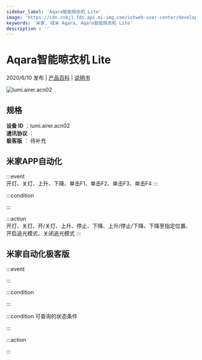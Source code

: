 ```yaml
---
sidebar_label: 'Aqara智能晾衣机 Lite'
image: 'https://cdn.cnbj1.fds.api.mi-img.com/iotweb-user-center/developer_1678871067606e6gu8VP9.png?GalaxyAccessKeyId=AKVGLQWBOVIRQ3XLEW&Expires=9223372036854775807&Signature=RI+h0cKJcG8p9rTJTNoOpnayXX0='
keywords: '米家, 绿米 Aqara, Aqara智能晾衣机 Lite'
description : ''
---
```

# Aqara智能晾衣机 Lite

2020/6/10 发布 | [产品百科](https://home.mi.com/webapp/content/baike/product/index.html?model=lumi.airer.acn02/) | [说明书](https://home.mi.com/views/introduction.html?model=lumi.airer.acn02&region=cn)

![lumi.airer.acn02](https://cdn.cnbj1.fds.api.mi-img.com/iotweb-user-center/developer_1678871067606e6gu8VP9.png?GalaxyAccessKeyId=AKVGLQWBOVIRQ3XLEW&Expires=9223372036854775807&Signature=RI+h0cKJcG8p9rTJTNoOpnayXX0=)

## 规格  
> 
**设备 ID** ：lumi.airer.acn02  
**通讯协议** ：  
**极客版**  ： 待补充 


## 米家APP自动化  

:::event  
开灯、关灯、上升、下降、单击F1、单击F2、单击F3、单击F4
:::

:::condition  

:::

:::action   
开灯、关灯、开/关灯、上升、停止、下降、上升/停止/下降、下降至指定位置、开启追光模式、关闭追光模式
:::

## 米家自动化极客版  

:::event  

:::

:::condition  

:::

:::condition 可查询的状态条件  

:::

:::action  

:::

        

